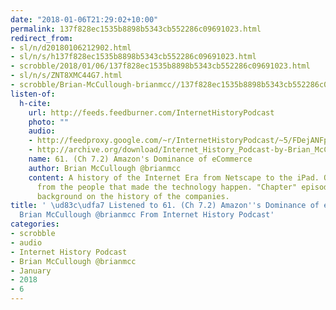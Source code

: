 ```yaml
---
date: "2018-01-06T21:29:02+10:00"
permalink: 137f828ec1535b8898b5343cb552286c09691023.html
redirect_from:
- sl/n/d20180106212902.html
- sl/n/s/h137f828ec1535b8898b5343cb552286c09691023.html
- scrobble/2018/01/06/137f828ec1535b8898b5343cb552286c09691023.html
- sl/n/s/ZNT8XMC44G7.html
- scrobble/Brian-McCullough-brianmcc//137f828ec1535b8898b5343cb552286c09691023.html
listen-of:
  h-cite:
    url: http://feeds.feedburner.com/InternetHistoryPodcast
    photo: ""
    audio:
    - http://feedproxy.google.com/~r/InternetHistoryPodcast/~5/FDejANFpO14/61._Ch_7.2_Amazons_Dominance_of_eCommerce.mp3
    - http://archive.org/download/Internet_History_Podcast-by-Brian_McCullough/61_Ch_72_Amazons_Dominance_of_eCommerce.mp3
    name: 61. (Ch 7.2) Amazon's Dominance of eCommerce
    author: Brian McCullough @brianmcc
    content: A history of the Internet Era from Netscape to the iPad. Oral histories
      from the people that made the technology happen. "Chapter" episodes providing
      background on the history of the companies.
title: ' \ud83c\udfa7 Listened to 61. (Ch 7.2) Amazon''s Dominance of eCommerce by
  Brian McCullough @brianmcc From Internet History Podcast'
categories:
- scrobble
- audio
- Internet History Podcast
- Brian McCullough @brianmcc
- January
- 2018
- 6
---
```

